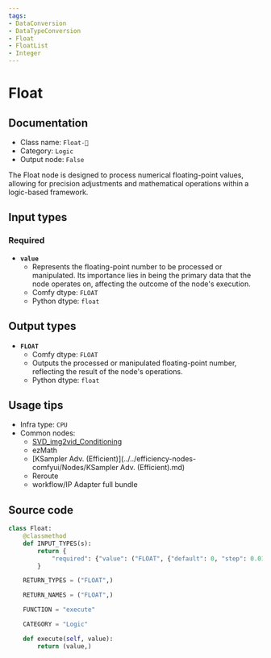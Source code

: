 ```yaml
---
tags:
- DataConversion
- DataTypeConversion
- Float
- FloatList
- Integer
---
```


# Float
## Documentation
- Class name: `Float-🔬`
- Category: `Logic`
- Output node: `False`

The Float node is designed to process numerical floating-point values, allowing for precision adjustments and mathematical operations within a logic-based framework.
## Input types
### Required
- **`value`**
    - Represents the floating-point number to be processed or manipulated. Its importance lies in being the primary data that the node operates on, affecting the outcome of the node's execution.
    - Comfy dtype: `FLOAT`
    - Python dtype: `float`
## Output types
- **`FLOAT`**
    - Comfy dtype: `FLOAT`
    - Outputs the processed or manipulated floating-point number, reflecting the result of the node's operations.
    - Python dtype: `float`
## Usage tips
- Infra type: `CPU`
- Common nodes:
    - [SVD_img2vid_Conditioning](../../Comfy/Nodes/SVD_img2vid_Conditioning.md)
    - ezMath
    - [KSampler Adv. (Efficient)](../../efficiency-nodes-comfyui/Nodes/KSampler Adv. (Efficient).md)
    - Reroute
    - workflow/IP Adapter full bundle



## Source code
```python
class Float:
    @classmethod
    def INPUT_TYPES(s):
        return {
            "required": {"value": ("FLOAT", {"default": 0, "step": 0.01})},
        }

    RETURN_TYPES = ("FLOAT",)

    RETURN_NAMES = ("FLOAT",)

    FUNCTION = "execute"

    CATEGORY = "Logic"

    def execute(self, value):
        return (value,)

```
